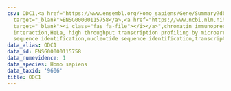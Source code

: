 ```yaml
---
csv: ODC1,<a href="https://www.ensembl.org/Homo_sapiens/Gene/Summary?db=core;g=ENSG00000115758"
  target="_blank">ENSG00000115758</a>,<a href="https://www.ncbi.nlm.nih.gov/pubmed/17216044"
  target="_blank"><i class="fas fa-file"></i></a>",chromatin immunoprecipitation assay,direct
  interaction,HeLa, high throughput transcription profiling by microarray,nucleotide
  sequence identification,nucleotide sequence identification,transcriptional regulation,
data_alias: ODC1
data_id: ENSG00000115758
data_numevidence: 1
data_species: Homo sapiens
data_taxid: '9606'
title: ODC1
---
```

